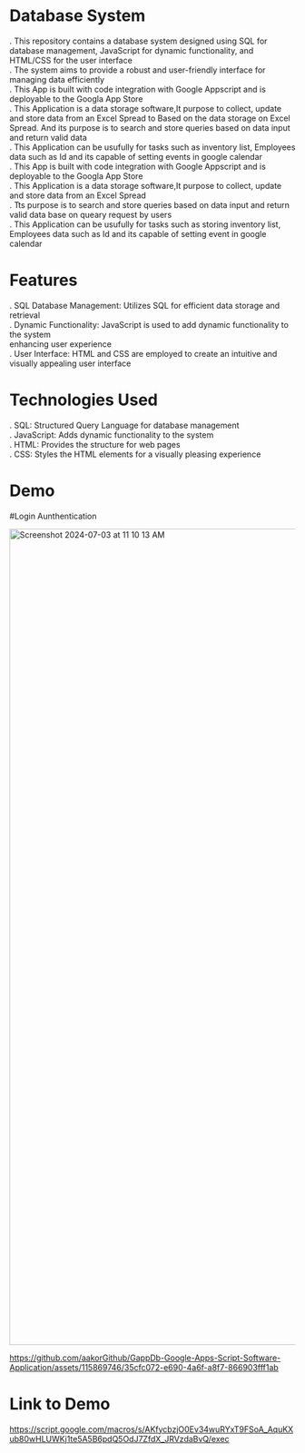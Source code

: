# Database System
. This repository contains a database system designed using SQL for database management, JavaScript for dynamic functionality, and 
  HTML/CSS for the user interface <br>
. The system aims to provide a robust and user-friendly interface for managing data efficiently <br>
. This App is built with code integration with Google Appscript and is deployable to the Googla App Store <br>
. This Application is a data storage software,It purpose to collect, update and store data from an Excel Spread to Based on the data 
  storage on Excel Spread. And its purpose is to search and store queries based on data input and return valid data <br>
. This Application can be usufully for tasks such as inventory list, Employees data such as Id and its capable of setting events in 
  google calendar <br>
. This App is built with code integration with Google Appscript and is deployable to the Googla App Store <br>
. This Application is a data storage software,It purpose to collect, update and store data from an Excel Spread <br>
. Tts purpose is to search and store queries based on data input and return valid data base on queary request by users <br>
. This Application can be usufully for tasks such as storing inventory list, Employees data such as Id and its capable of setting event 
  in google calendar


# Features
. SQL Database Management: Utilizes SQL for efficient data storage and retrieval <br>
. Dynamic Functionality: JavaScript is used to add dynamic functionality to the system <br> 
  enhancing user experience <br>
. User Interface: HTML and CSS are employed to create an intuitive and visually appealing user interface

# Technologies Used
. SQL: Structured Query Language for database management <br>
. JavaScript: Adds dynamic functionality to the system <br>
. HTML: Provides the structure for web pages <br>
. CSS: Styles the HTML elements for a visually pleasing experience

# Demo

#Login Aunthentication

<img width="1438" alt="Screenshot 2024-07-03 at 11 10 13 AM" src="https://github.com/aakorGithub/GappDb-Google-Apps-Script-Software-Application/assets/115869746/959cc9ee-7549-437e-892a-d148948bb197">





https://github.com/aakorGithub/GappDb-Google-Apps-Script-Software-Application/assets/115869746/35cfc072-e690-4a6f-a8f7-866903fff1ab






# Link to Demo 
https://script.google.com/macros/s/AKfycbzjO0Ev34wuRYxT9FSoA_AquKXub80wHLUWKj1te5A5B6pdQ5OdJ7ZfdX_JRVzdaBvQ/exec
